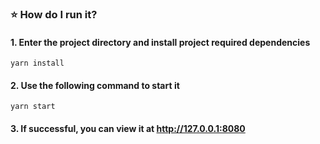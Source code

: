 ### ⭐ How do I run it?
#### 1. Enter the project directory and install project required dependencies
   `yarn install`

#### 2. Use the following command to start it
   `yarn start`

#### 3. If successful, you can view it at http://127.0.0.1:8080
